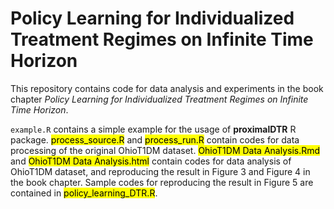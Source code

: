 # Policy Learning for Individualized Treatment Regimes on Infinite Time Horizon

This repository contains code for data analysis and experiments in the book chapter *Policy Learning for Individualized Treatment Regimes on Infinite Time Horizon*. 

```example.R``` contains a simple example for the usage of **proximalDTR** R package. <mark>process_source.R</mark> and <mark>process_run.R</mark> contain codes for data processing of the original OhioT1DM dataset. <mark>OhioT1DM Data Analysis.Rmd</mark> and <mark>OhioT1DM Data Analysis.html</mark> contain codes for data analysis of OhioT1DM dataset, and reproducing the result in Figure 3 and Figure 4 in the book chapter. Sample codes for reproducing the result in Figure 5 are contained in <mark>policy_learning_DTR.R</mark>.
